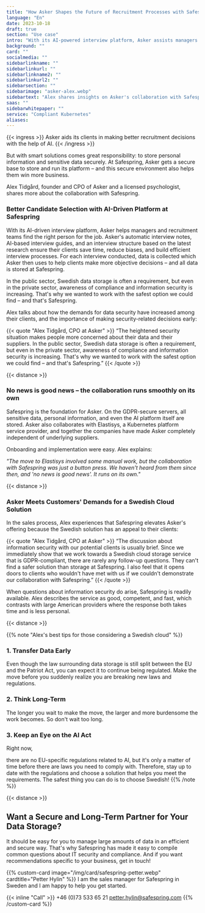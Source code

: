 ```yaml
---
title: "How Asker Shapes the Future of Recruitment Processes with Safespring"
language: "En"
date: 2023-10-18
draft: true
section: "Use case"
intro: "With its AI-powered interview platform, Asker assists managers and recruitment teams in finding the right person for the job."
background: ""
card: ""
socialmedia: ""
sidebarlinkname: ""
sidebarlinkurl: ""
sidebarlinkname2: ""
sidebarlinkurl2: ""
sidebarsection: ""
sidebarimage: "asker-alex.webp"
sidebartext: "Alex shares insights on Asker's collaboration with Safespring and the importance of data processing within the EU."
saas: ""
sidebarwhitepaper: ""
service: "Compliant Kubernetes"
aliases:
---
```


{{< ingress >}}
Asker aids its clients in making better recruitment decisions with the help of AI.
{{< /ingress >}}

But with smart solutions comes great responsibility: to store personal information and sensitive data securely. At Safespring, Asker gets a secure base to store and run its platform – and this secure environment also helps them win more business.

Alex Tidgård, founder and CPO of Asker and a licensed psychologist, shares more about the collaboration with Safespring.

### Better Candidate Selection with AI-Driven Platform at Safespring
With its AI-driven interview platform, Asker helps managers and recruitment teams find the right person for the job. Asker's automatic interview notes, AI-based interview guides, and an interview structure based on the latest research ensure their clients save time, reduce biases, and build efficient interview processes. For each interview conducted, data is collected which Asker then uses to help clients make more objective decisions – and all data is stored at Safespring.

In the public sector, Swedish data storage is often a requirement, but even in the private sector, awareness of compliance and information security is increasing. That's why we wanted to work with the safest option we could find – and that's Safespring.

Alex talks about how the demands for data security have increased among their clients, and the importance of making security-related decisions early:

{{< quote "Alex Tidgård, CPO at Asker" >}}
“The heightened security situation makes people more concerned about their data and their suppliers. In the public sector, Swedish data storage is often a requirement, but even in the private sector, awareness of compliance and information security is increasing. That's why we wanted to work with the safest option we could find – and that's Safespring.”
{{< /quote >}}

{{< distance >}}

### No news is good news – the collaboration runs smoothly on its own
Safespring is the foundation for Asker. On the GDPR-secure servers, all sensitive data, personal information, and even the AI platform itself are stored. Asker also collaborates with Elastisys, a Kubernetes platform service provider, and together the companies have made Asker completely independent of underlying suppliers.

Onboarding and implementation were easy. Alex explains:

*"The move to Elastisys involved some manual work, but the collaboration with Safespring was just a button press. We haven't heard from them since then, and 'no news is good news'. It runs on its own."*

{{< distance >}}

### Asker Meets Customers' Demands for a Swedish Cloud Solution

In the sales process, Alex experiences that Safespring elevates Asker's offering because the Swedish solution has an appeal to their clients:

{{< quote "Alex Tidgård, CPO at Asker" >}}
“The discussion about information security with our potential clients is usually brief. Since we immediately show that we work towards a Swedish cloud storage service that is GDPR-compliant, there are rarely any follow-up questions. They can't find a safer solution than storage at Safespring. I also feel that it opens doors to clients who wouldn't have met with us if we couldn't demonstrate our collaboration with Safespring.”
{{< /quote >}}

When questions about information security do arise, Safespring is readily available. Alex describes the service as good, competent, and fast, which contrasts with large American providers where the response both takes time and is less personal.

{{< distance >}}

{{% note "Alex's best tips for those considering a Swedish cloud" %}}
### 1. Transfer Data Early
Even though the law surrounding data storage is still split between the EU and the Patriot Act, you can expect it to continue being regulated. Make the move before you suddenly realize you are breaking new laws and regulations.

### 2. Think Long-Term
The longer you wait to make the move, the larger and more burdensome the work becomes. So don't wait too long.

### 3. Keep an Eye on the AI Act
Right now,

 there are no EU-specific regulations related to AI, but it's only a matter of time before there are laws you need to comply with. Therefore, stay up to date with the regulations and choose a solution that helps you meet the requirements. The safest thing you can do is to choose Swedish!
{{% /note %}}

{{< distance >}}

## Want a Secure and Long-Term Partner for Your Data Storage?
It should be easy for you to manage large amounts of data in an efficient and secure way. That's why Safespring has made it easy to compile common questions about IT security and compliance. And if you want recommendations specific to your business, get in touch!

{{% custom-card image="/img/card/safespring-petter.webp" cardtitle="Petter Hylin" %}}
I am the sales manager for Safespring in Sweden and I am happy to help you get started.

{{< inline "Call" >}} +46 (0)73 533 65 21
petter.hylin@safespring.com
{{% /custom-card %}}
